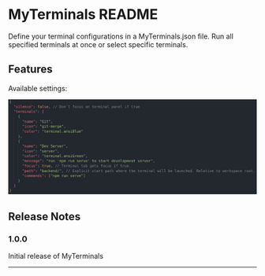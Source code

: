 # MyTerminals README

Define your terminal configurations in a MyTerminals.json file.
Run all specified terminals at once or select specific terminals.

## Features

Available settings:

![Example settings](/images/MyTerminals-example-settings.png)

## Release Notes

### 1.0.0

Initial release of MyTerminals

---
